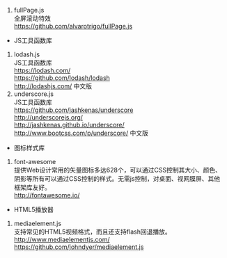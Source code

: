 1. fullPage.js   
    全屏滚动特效   
    https://github.com/alvarotrigo/fullPage.js   
* JS工具函数库  
         
1. lodash.js  
    JS工具函数库  
    https://lodash.com/  
    https://github.com/lodash/lodash  
    http://lodashjs.com/  中文版  
2. underscore.js  
    JS工具函数库  
    https://github.com/jashkenas/underscore  
    http://underscorejs.org/  
    http://jashkenas.github.io/underscore/    
    http://www.bootcss.com/p/underscore/  中文版  

* 图标样式库  
1. font-awesome  
    提供Web设计常用的矢量图标多达628个，可以通过CSS控制其大小、颜色、阴影等所有可以通过CSS控制的样式。无需js控制，对桌面、视网膜屏、其他框架库友好。  
    http://fontawesome.io/  

*   HTML5播放器
1.  mediaelement.js  
    支持常见的HTML5视频格式，而且还支持flash回退播放。
    http://www.mediaelementjs.com/  
    https://github.com/johndyer/mediaelement.js  

    




